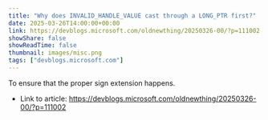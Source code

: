 ```yaml
---
title: "Why does INVALID_HANDLE_VALUE cast through a LONG_PTR first?"
date: 2025-03-26T14:00:00+00:00
link: https://devblogs.microsoft.com/oldnewthing/20250326-00/?p=111002
showShare: false
showReadTime: false
thumbnail: images/misc.png
tags: ["devblogs.microsoft.com"]
---
```

To ensure that the proper sign extension happens.

- Link to article: https://devblogs.microsoft.com/oldnewthing/20250326-00/?p=111002